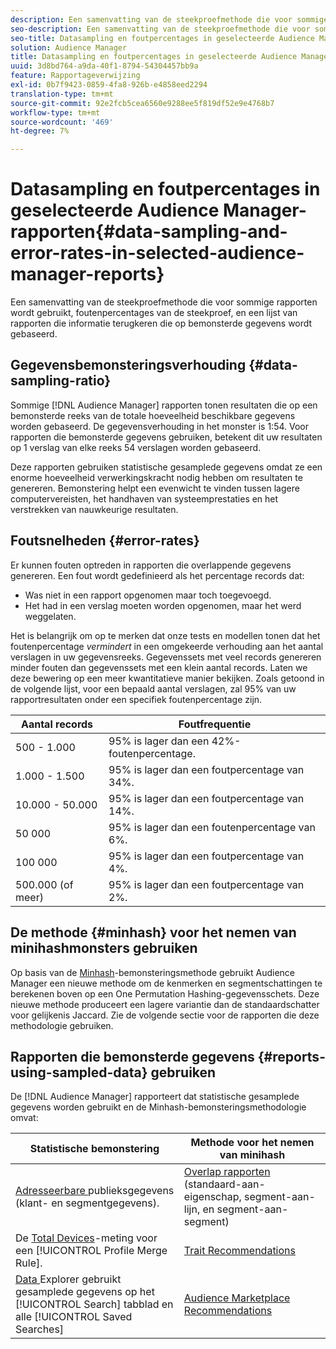 ```yaml
---
description: Een samenvatting van de steekproefmethode die voor sommige rapporten wordt gebruikt, foutenpercentages van de steekproef, en een lijst van rapporten die informatie terugkeren die op bemonsterde gegevens wordt gebaseerd.
seo-description: Een samenvatting van de steekproefmethode die voor sommige rapporten wordt gebruikt, foutenpercentages van de steekproef, en een lijst van rapporten die informatie terugkeren die op bemonsterde gegevens wordt gebaseerd.
seo-title: Datasampling en foutpercentages in geselecteerde Audience Manager-rapporten
solution: Audience Manager
title: Datasampling en foutpercentages in geselecteerde Audience Manager-rapporten
uuid: 3d8bd764-a9da-40f1-8794-54304457bb9a
feature: Rapportageverwijzing
exl-id: 0b7f9423-0859-4fa8-926b-e4858eed2294
translation-type: tm+mt
source-git-commit: 92e2fcb5cea6560e9288ee5f819df52e9e4768b7
workflow-type: tm+mt
source-wordcount: '469'
ht-degree: 7%

---
```


# Datasampling en foutpercentages in geselecteerde Audience Manager-rapporten{#data-sampling-and-error-rates-in-selected-audience-manager-reports}

Een samenvatting van de steekproefmethode die voor sommige rapporten wordt gebruikt, foutenpercentages van de steekproef, en een lijst van rapporten die informatie terugkeren die op bemonsterde gegevens wordt gebaseerd.

## Gegevensbemonsteringsverhouding {#data-sampling-ratio}

Sommige [!DNL Audience Manager] rapporten tonen resultaten die op een bemonsterde reeks van de totale hoeveelheid beschikbare gegevens worden gebaseerd. De gegevensverhouding in het monster is 1:54. Voor rapporten die bemonsterde gegevens gebruiken, betekent dit uw resultaten op 1 verslag van elke reeks 54 verslagen worden gebaseerd.

Deze rapporten gebruiken statistische gesamplede gegevens omdat ze een enorme hoeveelheid verwerkingskracht nodig hebben om resultaten te genereren. Bemonstering helpt een evenwicht te vinden tussen lagere computervereisten, het handhaven van systeemprestaties en het verstrekken van nauwkeurige resultaten.

<!--

## Minimum Requirements {#minimum-requirements}

>[!NOTE]
>
>The minimum requirements listed below apply to Overlap reports only.

Overlap reports ([trait-to-trait](/help/using/reporting/dynamic-reports/trait-trait-overlap-report.md), [segment-to-trait](/help/using/reporting/dynamic-reports/segment-trait-overlap-report.md), and [segment-to-segment](/help/using/reporting/dynamic-reports/segment-segment-overlap-report.md)) exclude traits and segments when they do not meet the minimum unique visitor requirements. These minimum requirements are as follows:

* Traits: 28,000 [unique trait realizations](/help/using/features/traits/trait-and-segment-qualification-reference).
* Segments: 70,000 real-time users over a 14-day period.

-->

## Foutsnelheden {#error-rates}

Er kunnen fouten optreden in rapporten die overlappende gegevens genereren. Een fout wordt gedefinieerd als het percentage records dat:

* Was niet in een rapport opgenomen maar toch toegevoegd.
* Het had in een verslag moeten worden opgenomen, maar het werd weggelaten.

Het is belangrijk om op te merken dat onze tests en modellen tonen dat het foutenpercentage *vermindert* in een omgekeerde verhouding aan het aantal verslagen in uw gegevensreeks. Gegevenssets met veel records genereren minder fouten dan gegevenssets met een klein aantal records. Laten we deze bewering op een meer kwantitatieve manier bekijken. Zoals getoond in de volgende lijst, voor een bepaald aantal verslagen, zal 95% van uw rapportresultaten onder een specifiek foutenpercentage zijn.

| Aantal records | Foutfrequentie |
|--- |--- |
| 500 - 1.000 | 95% is lager dan een 42%-foutenpercentage. |
| 1.000 - 1.500 | 95% is lager dan een foutpercentage van 34%. |
| 10.000 - 50.000 | 95% is lager dan een foutpercentage van 14%. |
| 50 000 | 95% is lager dan een foutenpercentage van 6%. |
| 100 000 | 95% is lager dan een foutpercentage van 4%. |
| 500.000 (of meer) | 95% is lager dan een foutpercentage van 2%. |

## De methode {#minhash} voor het nemen van minihashmonsters gebruiken

Op basis van de [Minhash](https://en.wikipedia.org/wiki/MinHash)-bemonsteringsmethode gebruikt Audience Manager een nieuwe methode om de kenmerken en segmentschattingen te berekenen boven op een One Permutation Hashing-gegevensschets. Deze nieuwe methode produceert een lagere variantie dan de standaardschatter voor gelijkenis Jaccard. Zie de volgende sectie voor de rapporten die deze methodologie gebruiken.

<!--

Some Audience Manager reports use the minhash sampling methodology to compute trait and segment overlaps and similarity scores. Audience Manager calculates the [!UICONTROL Trait Similarity Score] between two traits by computing the intersection and union in terms of the number of [!UICONTROL Unique User IDs] (UUIDs) and then divides the two. For two traits A and B, the calculation looks like this:

![jaccard-similarity](/help/using/features/segments/assets/jaccard_similarity.png)

-->

## Rapporten die bemonsterde gegevens {#reports-using-sampled-data} gebruiken

De [!DNL Audience Manager] rapporteert dat statistische gesamplede gegevens worden gebruikt en de Minhash-bemonsteringsmethodologie omvat:

<!--

* [Overlap reports](../reporting/dynamic-reports/dynamic-reports.md#interactive-and-overlap-reports) (trait-to-trait, segment-to-trait, and segment-to-segment).
* [Addressable Audience](../features/addressable-audiences.md) data (customer- and segment-level data). 
* The [Total Devices](../features/profile-merge-rules/profile-link-metrics.md#merge-rule-metrics) metric for a [!UICONTROL Profile Merge Rule].
* [Data Explorer](../features/data-explorer/data-explorer-signals-search/data-explorer-search-pairs.md) uses sampled data in the [!UICONTROL Search] tab and any [!UICONTROL Saved Searches].

Reports that use Minhash sampling methodology:

-->

| Statistische bemonstering | Methode voor het nemen van minihash |
|--- |--- |
| [Adresseerbare ](../features/addressable-audiences.md) publieksgegevens (klant- en segmentgegevens). | [Overlap rapporten](../reporting/dynamic-reports/dynamic-reports.md#interactive-and-overlap-reports)  (standaard-aan-eigenschap, segment-aan-lijn, en segment-aan-segment) |
| De [Total Devices](../features/profile-merge-rules/profile-link-metrics.md#merge-rule-metrics)-meting voor een [!UICONTROL Profile Merge Rule]. | [Trait Recommendations](/help/using/features/segments/trait-recommendations.md) |
| [Data ](../features/data-explorer/data-explorer-signals-search/data-explorer-search-pairs.md) Explorer gebruikt gesamplede gegevens op het  [!UICONTROL Search] tabblad en alle  [!UICONTROL Saved Searches] | [Audience Marketplace Recommendations](/help/using/features/audience-marketplace/marketplace-data-buyers/marketplace-data-buyers.md#finding-similar-traits) |
